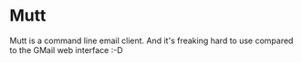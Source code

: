 # Mutt

Mutt is a command line email client. And it's freaking hard to use compared to the GMail web interface :-D
